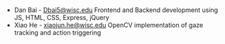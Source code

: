 ###
* Dan Bai - Dbai5@wisc.edu 
  Frontend and Backend development using JS, HTML, CSS, Express, jQuery
* Xiao He - xiaojun.he@wisc.edu
  OpenCV implementation of gaze tracking and action triggering
  

